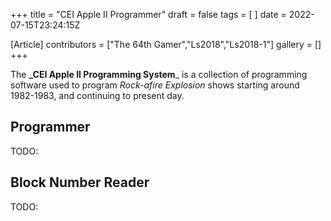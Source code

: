 +++
title = "CEI Apple II Programmer"
draft = false
tags = [ ]
date = 2022-07-15T23:24:15Z

[Article]
contributors = ["The 64th Gamer","Ls2018","Ls2018-1"]
gallery = []
+++

The **_CEI Apple II Programming System**_ is a collection of programming software used to program _Rock-afire Explosion_ shows starting around 1982-1983, and continuing to present day.

## Programmer ##
TODO:

## Block Number Reader ##
TODO: